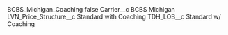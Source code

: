 <?xml version="1.0" encoding="UTF-8"?>
<CustomMetadata xmlns="http://soap.sforce.com/2006/04/metadata" xmlns:xsi="http://www.w3.org/2001/XMLSchema-instance" xmlns:xsd="http://www.w3.org/2001/XMLSchema">
    <label>BCBS_Michigan_Coaching</label>
    <protected>false</protected>
    <values>
        <field>Carrier__c</field>
        <value xsi:type="xsd:string">BCBS Michigan</value>
    </values>
    <values>
        <field>LVN_Price_Structure__c</field>
        <value xsi:type="xsd:string">Standard with Coaching</value>
    </values>
    <values>
        <field>TDH_LOB__c</field>
        <value xsi:type="xsd:string">Standard w/ Coaching</value>
    </values>
</CustomMetadata>
